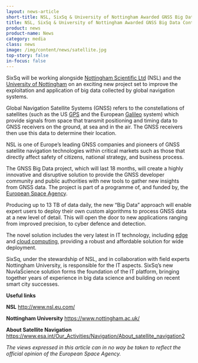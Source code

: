 ```yaml
---
layout: news-article
short-title: NSL, SixSq & University of Nottingham Awarded GNSS Big Data Contract 
title: NSL, SixSq & University of Nottingham Awarded GNSS Big Data Contract
product: news
product-name: News
category: media
class: news
image: /img/content/news/satellite.jpg
top-story: false
in-focus: false
---
```


SixSq will be working alongside [Nottingham Scientific Ltd](http://www.nsl.eu.com/) (NSL) and the [University of Nottingham](https://www.nottingham.ac.uk/) on an exciting new project set to improve the exploitation and application of big data collected by global navigation systems. 

Global Navigation Satellite Systems (GNSS) refers to the constellations of satellites (such as the US [GPS](https://www.gps.gov/) and the European [Galileo](http://www.esa.int/Our_Activities/Navigation/Galileo/What_is_Galileo) system) which provide signals from space that transmit positioning and timing data to GNSS receivers on the ground, at sea and in the air. The GNSS receivers then use this data to determine their location.

NSL is one of Europe’s leading GNSS companies and pioneers of GNSS satellite navigation technologies within critical markets such as those that directly affect safety of citizens, national strategy, and business process. 

The GNSS Big Data project, which will last 18 months, will create a highly innovative and disruptive solution to provide the GNSS developer community and public authorities with new tools to gather new insights from GNSS data. The project is part of a programme of, and funded by, the [European Space Agency](https://www.esa.int/ESA). 

Producing up to 13 TB of data daily, the new “Big Data” approach will enable expert users to deploy their own custom algorithms to process GNSS data at a new level of detail.  This will open the door to new applications ranging from improved precision, to cyber defence and detection.

The novel solution includes the very latest in IT technology, including [edge](https://media.sixsq.com/blog/what-is-edge-computing) and [cloud computing](https://media.sixsq.com/blog/what-is-cloud-technology), providing a robust and affordable solution for wide deployment.

SixSq, under the stewardship of NSL, and in collaboration with field experts Nottingham University, is responsible for the IT aspects. SixSq’s new NuvlaScience solution forms the foundation of the IT platform, bringing together years of experience in big data science and building on recent smart city successes.


**Useful links**

**NSL** http://www.nsl.eu.com/

**Nottingham University** https://www.nottingham.ac.uk/

**About Satellite Navigation** https://www.esa.int/Our_Activities/Navigation/About_satellite_navigation2


*The views expressed in this article can in no way be taken to reflect the official opinion of the European Space Agency.*

